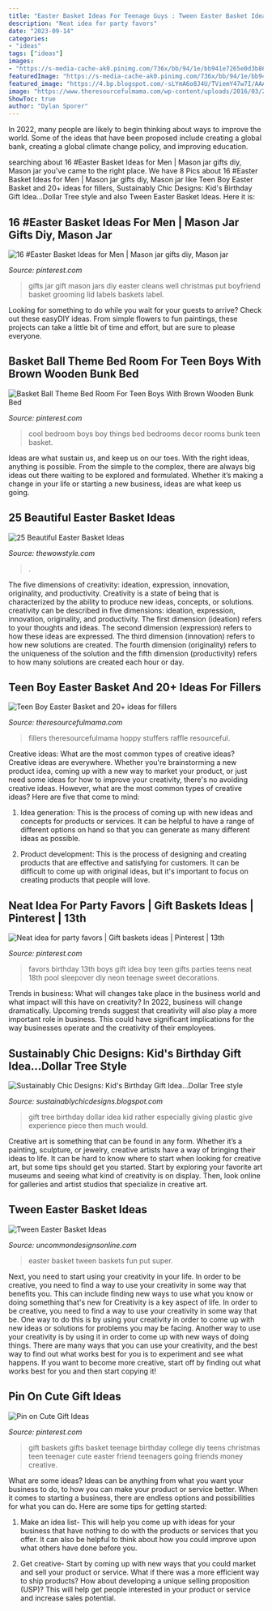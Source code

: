 ```yaml
---
title: "Easter Basket Ideas For Teenage Guys : Tween Easter Basket Ideas"
description: "Neat idea for party favors"
date: "2023-09-14"
categories:
- "ideas"
tags: ["ideas"]
images:
- "https://s-media-cache-ak0.pinimg.com/736x/bb/94/1e/bb941e7265e0d3b86b43861090f05ef4.jpg"
featuredImage: "https://s-media-cache-ak0.pinimg.com/736x/bb/94/1e/bb941e7265e0d3b86b43861090f05ef4.jpg"
featured_image: "https://4.bp.blogspot.com/-sLYmA6o8J4U/TViemY47w7I/AAAAAAAABHw/5O1lx1G-hwo/s1600/IMG_5254.JPG"
image: "https://www.theresourcefulmama.com/wp-content/uploads/2016/03/20-Easter-Basket-fillers-for-teen-boys-1-e1458275445993.png"
ShowToc: true
author: "Dylan Sporer"
---
```



In 2022, many people are likely to begin thinking about ways to improve the world. Some of the ideas that have been proposed include creating a global bank, creating a global climate change policy, and improving education.

	

		
searching about 16 #Easter Basket Ideas for Men | Mason jar gifts diy, Mason jar you've came to the right place. We have 8 Pics about 16 #Easter Basket Ideas for Men | Mason jar gifts diy, Mason jar like Teen Boy Easter Basket and 20+ ideas for fillers, Sustainably Chic Designs: Kid&#039;s Birthday Gift Idea...Dollar Tree style and also Tween Easter Basket Ideas. Here it is:
		
    
## 16 #Easter Basket Ideas For Men | Mason Jar Gifts Diy, Mason Jar

<img loading=lazy src="https://i.pinimg.com/736x/42/93/2b/42932b7caa5ec944204050dfdddc8116--gifts-in-jars-easter-baskets.jpg" onerror="this.onerror=null;this.src='https://tse3.mm.bing.net/th?id=OIP.hH7YcM6WOreY8ZYcV3wTxgHaLH&amp;pid=15.1';" alt="16 #Easter Basket Ideas for Men | Mason jar gifts diy, Mason jar">

_Source: pinterest.com_

>gifts jar gift mason jars diy easter cleans well christmas put boyfriend basket grooming lid labels baskets label. 

	

Looking for something to do while you wait for your guests to arrive? Check out these easyDIY ideas. From simple flowers to fun paintings, these projects can take a little bit of time and effort, but are sure to please everyone.

    
## Basket Ball Theme Bed Room For Teen Boys With Brown Wooden Bunk Bed

<img loading=lazy src="https://s-media-cache-ak0.pinimg.com/736x/bb/94/1e/bb941e7265e0d3b86b43861090f05ef4.jpg" onerror="this.onerror=null;this.src='https://tse1.mm.bing.net/th?id=OIP.7FwhPKv1S0dv3AX5U8NeyQHaFj&amp;pid=15.1';" alt="Basket Ball Theme Bed Room For Teen Boys With Brown Wooden Bunk Bed">

_Source: pinterest.com_

>cool bedroom boys boy things bed bedrooms decor rooms bunk teen basket. 

	

Ideas are what sustain us, and keep us on our toes. With the right ideas, anything is possible. From the simple to the complex, there are always big ideas out there waiting to be explored and formulated. Whether it’s making a change in your life or starting a new business, ideas are what keep us going.

    
## 25 Beautiful Easter Basket Ideas

<img loading=lazy src="https://www.thewowstyle.com/wp-content/uploads/2015/03/img_1030easter-basket-ideas.jpg" onerror="this.onerror=null;this.src='https://tse2.mm.bing.net/th?id=OIP.UNEaQFHz6ti-grdwgZyPkgHaJ4&amp;pid=15.1';" alt="25 Beautiful Easter Basket Ideas">

_Source: thewowstyle.com_

>. 

	

The five dimensions of creativity: ideation, expression, innovation, originality, and productivity.
Creativity is a state of being that is characterized by the ability to produce new ideas, concepts, or solutions. creativity can be described in five dimensions: ideation, expression, innovation, originality, and productivity. The first dimension (ideation) refers to your thoughts and ideas. The second dimension (expression) refers to how these ideas are expressed. The third dimension (innovation) refers to how new solutions are created. The fourth dimension (originality) refers to the uniqueness of the solution and the fifth dimension (productivity) refers to how many solutions are created each hour or day.

    
## Teen Boy Easter Basket And 20+ Ideas For Fillers

<img loading=lazy src="https://www.theresourcefulmama.com/wp-content/uploads/2016/03/20-Easter-Basket-fillers-for-teen-boys-1-e1458275445993.png" onerror="this.onerror=null;this.src='https://tse1.mm.bing.net/th?id=OIP.ETASdCn9_ZSx7wzYIwwywgAAAA&amp;pid=15.1';" alt="Teen Boy Easter Basket and 20+ ideas for fillers">

_Source: theresourcefulmama.com_

>fillers theresourcefulmama hoppy stuffers raffle resourceful. 

	

Creative ideas: What are the most common types of creative ideas?
Creative ideas are everywhere. Whether you're brainstorming a new product idea, coming up with a new way to market your product, or just need some ideas for how to improve your creativity, there's no avoiding creative ideas. However, what are the most common types of creative ideas? Here are five that come to mind: 
1. Idea generation: This is the process of coming up with new ideas and concepts for products or services. It can be helpful to have a range of different options on hand so that you can generate as many different ideas as possible.

2. Product development: This is the process of designing and creating products that are effective and satisfying for customers. It can be difficult to come up with original ideas, but it's important to focus on creating products that people will love.


    
## Neat Idea For Party Favors | Gift Baskets Ideas | Pinterest | 13th

<img loading=lazy src="https://s-media-cache-ak0.pinimg.com/736x/57/73/2f/57732f0fc14375fde35755d34e318d3d.jpg" onerror="this.onerror=null;this.src='https://tse2.mm.bing.net/th?id=OIP.Q9B8ruD0X9VMcJpGdvdQxwHaJ4&amp;pid=15.1';" alt="Neat idea for party favors | Gift baskets ideas | Pinterest | 13th">

_Source: pinterest.com_

>favors birthday 13th boys gift idea boy teen gifts parties teens neat 18th pool sleepover diy neon teenage sweet decorations. 

	

Trends in business: What will changes take place in the business world and what impact will this have on creativity?
In 2022, business will change dramatically. Upcoming trends suggest that creativity will also play a more important role in business. This could have significant implications for the way businesses operate and the creativity of their employees.

    
## Sustainably Chic Designs: Kid&#039;s Birthday Gift Idea...Dollar Tree Style

<img loading=lazy src="https://4.bp.blogspot.com/-sLYmA6o8J4U/TViemY47w7I/AAAAAAAABHw/5O1lx1G-hwo/s1600/IMG_5254.JPG" onerror="this.onerror=null;this.src='https://tse2.mm.bing.net/th?id=OIP.-PLS9WHCEMkgkKf5uH8EAgHaJ4&amp;pid=15.1';" alt="Sustainably Chic Designs: Kid&#039;s Birthday Gift Idea...Dollar Tree style">

_Source: sustainablychicdesigns.blogspot.com_

>gift tree birthday dollar idea kid rather especially giving plastic give experience piece then much would. 

	

Creative art is something that can be found in any form. Whether it’s a painting, sculpture, or jewelry, creative artists have a way of bringing their ideas to life. It can be hard to know where to start when looking for creative art, but some tips should get you started. Start by exploring your favorite art museums and seeing what kind of creativity is on display. Then, look online for galleries and artist studios that specialize in creative art.

    
## Tween Easter Basket Ideas

<img loading=lazy src="http://www.uncommondesignsonline.com/wp-content/uploads/2015/03/Tween-Easter-Basket-Ideas-.jpg" onerror="this.onerror=null;this.src='https://tse3.mm.bing.net/th?id=OIP.2m12cQmxG2c01dm-QgxqXAHaK3&amp;pid=15.1';" alt="Tween Easter Basket Ideas">

_Source: uncommondesignsonline.com_

>easter basket tween baskets fun put super. 

	

Next, you need to start using your creativity in your life. In order to be creative, you need to find a way to use your creativity in some way that benefits you. This can include finding new ways to use what you know or doing something that's new for
Creativity is a key aspect of life. In order to be creative, you need to find a way to use your creativity in some way that be. One way to do this is by using your creativity in order to come up with new ideas or solutions for problems you may be facing. Another way to use your creativity is by using it in order to come up with new ways of doing things. There are many ways that you can use your creativity, and the best way to find out what works best for you is to experiment and see what happens. If you want to become more creative, start off by finding out what works best for you and then start copying it!

    
## Pin On Cute Gift Ideas

<img loading=lazy src="https://i.pinimg.com/736x/2d/c3/4d/2dc34dfe56fa43885ad03833434dc700--gifts-for-college-girls-college-gift-baskets.jpg" onerror="this.onerror=null;this.src='https://tse2.mm.bing.net/th?id=OIP.Bd2JybjCC3jKTlSNMZhP0QHaJ4&amp;pid=15.1';" alt="Pin on Cute Gift Ideas">

_Source: pinterest.com_

>gift baskets gifts basket teenage birthday college diy teens christmas teen teenager cute easter friend teenagers going friends money creative. 

	

What are some ideas?
Ideas can be anything from what you want your business to do, to how you can make your product or service better. When it comes to starting a business, there are endless options and possibilities for what you can do. Here are some tips for getting started: 
1. Make an idea list- This will help you come up with ideas for your business that have nothing to do with the products or services that you offer. It can also be helpful to think about how you could improve upon what others have done before you.

2. Get creative- Start by coming up with new ways that you could market and sell your product or service. What if there was a more efficient way to ship products? How about developing a unique selling proposition (USP)? This will help get people interested in your product or service and increase sales potential. 


